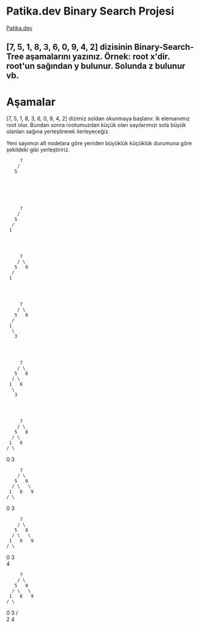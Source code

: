 # Patika.dev Binary Search Projesi 

[Patika.dev](https://www.patika.dev/tr)


## [7, 5, 1, 8, 3, 6, 0, 9, 4, 2] dizisinin Binary-Search-Tree aşamalarını yazınız. Örnek: root x'dir. root'un sağından y bulunur. Solunda z bulunur vb.

# Aşamalar

[7, 5, 1, 8, 3, 6, 0, 9, 4, 2] dizimiz soldan okunmaya başlanır. lk elemanımız root olur. Bundan sonra rootumuzdan küçük olan sayılarımızı sola büyük
olanları sağına yerleştirerek ilerleyeceğiz. 

Yeni sayımızı alt nodelara göre yeniden büyüklük küçüklük durumuna göre şekildeki gibi yerleştiririz.


         7
        /
       5






         7
        / 
       5   
      /
     1




         7
        / \
       5   8
      /
     1       




         7
        / \
       5   8
      / 
     1  
      \
       3      




         7
        / \
       5   8
      / \
     1   6
      \
       3




         7
        / \
       5   8
      / \
     1   6
    / \
   0   3




         7
        / \
       5   8
      / \   \
     1   6   9
    / \
   0   3




         7
        / \
       5   8
      / \   \
     1   6   9
    / \
   0   3
        \
         4
         



         7
        / \
       5   8
      / \   \
     1   6   9
    / \
   0   3
      / \
     2   4





       